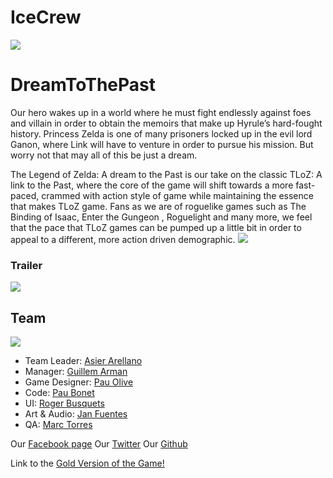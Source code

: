 # IceCrew

![](http://imgur.com/VFkt8n5.png)



# DreamToThePast

Our hero wakes up in a world where he must fight endlessly against foes and villain in order to obtain the memoirs that make up Hyrule’s hard-fought history. Princess Zelda is one of many prisoners locked up in the evil lord Ganon, where Link will have to venture in order to pursue his mission. But worry not that may all of this be just a dream.

The Legend of Zelda: A dream to the Past is our take on the classic TLoZ: A link to the Past, where the core of the game will shift towards a more fast-paced, crammed with action style of game while maintaining the essence that makes TLoZ game. Fans as we are of roguelike games such as The Binding of Isaac, Enter the Gungeon , Roguelight and many more, we feel that the pace that TLoZ games can be pumped up a little bit in order to appeal to a different, more action driven demographic.
![](http://imgur.com/EqZHxKl.png)

### Trailer
[![](https://img.youtube.com/vi/KBBwDbrTZeM/0.jpg)](https://www.youtube.com/watch?v=KBBwDbrTZeM)

## Team

![](http://imgur.com/0A8s6hY.png)

- Team Leader: [Asier Arellano](https://axiermo.github.io/AsierArellanoWeb/)
- Manager: [Guillem Arman](https://guillemarman.github.io/GuillemArman/)
- Game Designer: [Pau Olive](https://github.com/rcpauor32)
- Code: [Pau Bonet](https://boolaw.github.io/Role-Information/)
- UI: [Roger Busquets](https://rogerbusquets97.github.io/Roger-Busquets-Duran/)
- Art & Audio: [Jan Fuentes](https://github.com/JanFuentes)
- QA: [Marc Torres](https://MarcFly.github.io/Marc-Torres/)

Our [Facebook page](https://www.facebook.com/icecrewupc/)
Our [Twitter](https://twitter.com/IceCrew_)
Our [Github](https://github.com/BooLAW/Zelda-Project)

Link to the [Gold Version of the Game!](https://github.com/BooLAW/Zelda-Project/releases/tag/v0.9.5-alpha)

